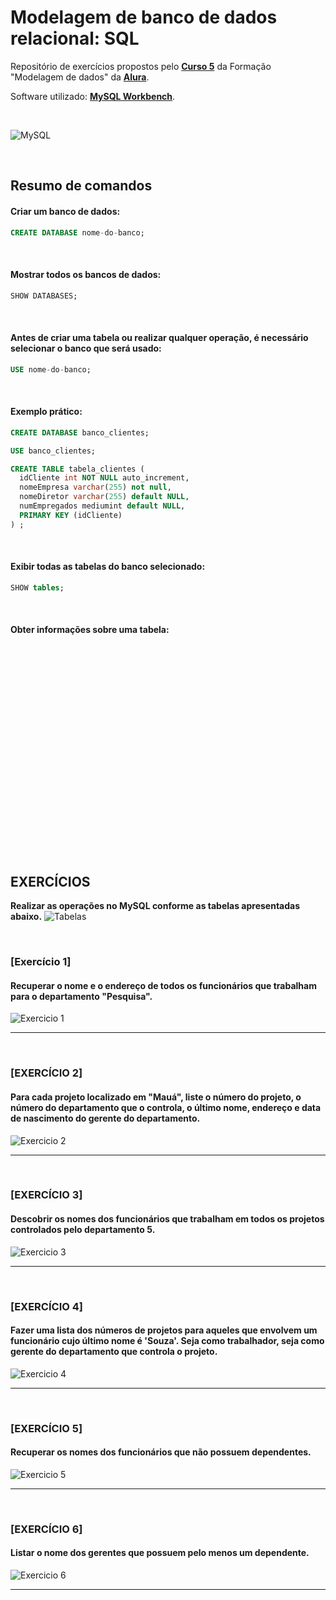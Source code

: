 # Modelagem de banco de dados relacional: SQL
Repositório de exercícios propostos pelo **[Curso 5](https://cursos.alura.com.br/course/modelagem-banco-relacional-sql/)** da Formação "Modelagem de dados" da **[Alura](https://www.alura.com.br/)**.


Software utilizado: **[MySQL Workbench](https://www.mysql.com/products/workbench/)**.

<br>

![MySQL](./img/mysql.jpg)

<br>

## Resumo de comandos

#### Criar um banco de dados:

```sql
CREATE DATABASE nome-do-banco;
```

<br>

#### Mostrar todos os bancos de dados:

```sql
SHOW DATABASES;
```

<br>

#### Antes de criar uma tabela ou realizar qualquer operação, é necessário selecionar o banco que será usado:

```sql
USE nome-do-banco;
```

<br>

#### Exemplo prático:

```sql
CREATE DATABASE banco_clientes;

USE banco_clientes;

CREATE TABLE tabela_clientes (
  idCliente int NOT NULL auto_increment,
  nomeEmpresa varchar(255) not null,
  nomeDiretor varchar(255) default NULL,
  numEmpregados mediumint default NULL,
  PRIMARY KEY (idCliente)
) ;

```

<br>

#### Exibir todas as tabelas do banco selecionado:

```sql
SHOW tables;
```

<br>

#### Obter informações sobre uma tabela:

```sql

```

<br>

#### 
```sql

```

<br>

#### 
```sql

```

<br>

#### 
```sql

```

<br>

#### 
```sql

```

<br>

#### 
```sql

```

<br>

#### 
```sql

```

<br>

## EXERCÍCIOS

**Realizar as operações no MySQL conforme as tabelas apresentadas abaixo.**
![Tabelas](./img/tabelas.png)


<br>

### [Exercício 1]
#### Recuperar o nome e o endereço de todos os funcionários que trabalham para o departamento "Pesquisa".

![Exercicio 1](./img/exercicio-1.png)


<hr>
<br>

### [EXERCÍCIO 2] 
#### Para cada projeto localizado em "Mauá", liste o número do projeto, o número do departamento que o controla, o último nome, endereço e data de nascimento do gerente do departamento.

![Exercicio 2](./img/exercicio-2.png)


<hr>
<br>

### [EXERCÍCIO 3] 
#### Descobrir os nomes dos funcionários que trabalham em todos os projetos controlados pelo departamento 5.

![Exercicio 3](./img/exercicio-3.png)


<hr>
<br>

### [EXERCÍCIO 4] 
#### Fazer uma lista dos números de projetos para aqueles que envolvem um funcionário cujo último nome é 'Souza'. Seja como trabalhador, seja como gerente do departamento que controla o projeto.


![Exercicio 4](./img/exercicio-4.png)

<hr>
<br>

### [EXERCÍCIO 5] 
#### Recuperar os nomes dos funcionários que não possuem dependentes.

![Exercicio 5](./img/exercicio-5.png)

<hr>
<br>

### [EXERCÍCIO 6] 
#### Listar o nome dos gerentes que possuem pelo menos um dependente.

![Exercicio 6](./img/exercicio-6.png)

<hr>
<br>